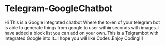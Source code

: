 # Telegram-GoogleChatbot
Hi This is a Google integrated chatbot Where the token of your telegram bot is able to generate things from google to user within seconds with images..I have added a block list you can add on your own..This is a Telgrambot with integrated Google into it...I hope you will like Codes..Enjoy Coding!!!
